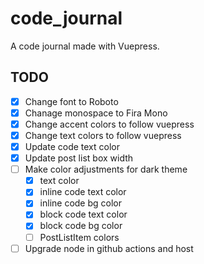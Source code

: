 # code_journal

A code journal made with Vuepress.

## TODO

- [x] Change font to Roboto
- [x] Chanage monospace to Fira Mono
- [x] Change accent colors to follow vuepress
- [x] Change text colors to follow vuepress
- [x] Update code text color
- [x] Update post list box width
- [ ] Make color adjustments for dark theme
  - [x] text color
  - [x] inline code text color
  - [x] inline code bg color
  - [x] block code text color
  - [x] block code bg color
  - [ ] PostListItem colors
- [ ] Upgrade node in github actions and host
